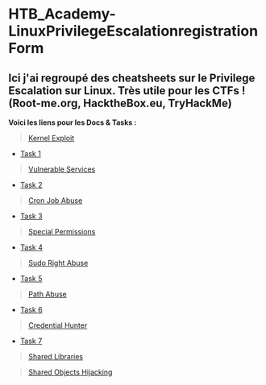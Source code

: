 # HTB_Academy-LinuxPrivilegeEscalationregistrationForm

Ici j'ai regroupé des cheatsheets sur le Privilege Escalation sur Linux. Très utile pour les CTFs ! (Root-me.org, HacktheBox.eu, TryHackMe)
-----------------

__Voici les liens pour les Docs & Tasks :__ 

> [Kernel Exploit](https://github.com/Oxooi/HTB_Academy-LinuxPrivilegeEscalation/blob/main/Privilege%20Escalation/Kernel%20Exploits.md)
- [Task 1](https://github.com/Oxooi/HTB_Academy-LinuxPrivilegeEscalation/blob/main/Tasks/Task%201.md)

> [Vulnerable Services](https://github.com/Oxooi/HTB_Academy-LinuxPrivilegeEscalation/blob/main/Privilege%20Escalation/Vulnerable%20Services.md)
- [Task 2](https://github.com/Oxooi/HTB_Academy-LinuxPrivilegeEscalation/blob/main/Tasks/Task%202.md)

> [Cron Job Abuse](https://github.com/Oxooi/HTB_Academy-LinuxPrivilegeEscalation/blob/main/Privilege%20Escalation/Cron%20Job%20Abuse.md) 
- [Task 3](https://github.com/Oxooi/HTB_Academy-LinuxPrivilegeEscalation/blob/main/Tasks/Task%203.md)

> [Special Permissions](https://github.com/Oxooi/HTB_Academy-LinuxPrivilegeEscalation/blob/main/Privilege%20Escalation/Special%20Permissions.md)
- [Task 4](https://github.com/Oxooi/HTB_Academy-LinuxPrivilegeEscalation/blob/main/Tasks/Task%204.md)

> [Sudo Right Abuse](https://github.com/Oxooi/HTB_Academy-LinuxPrivilegeEscalation/blob/main/Privilege%20Escalation/Sudo%20Rights%20Abuse.md)
- [Task 5](https://github.com/Oxooi/HTB_Academy-LinuxPrivilegeEscalation/blob/main/Tasks/Task%205.md)

> [Path Abuse](https://github.com/Oxooi/HTB_Academy-LinuxPrivilegeEscalation/blob/main/Privilege%20Escalation/Path%20Abuse.md)
- [Task 6](https://github.com/Oxooi/HTB_Academy-LinuxPrivilegeEscalation/blob/main/Tasks/Task%206.md)

> [Credential Hunter](https://github.com/Oxooi/HTB_Academy-LinuxPrivilegeEscalation/blob/main/Privilege%20Escalation/Credential%20Hunting.md)
- [Task 7](https://github.com/Oxooi/HTB_Academy-LinuxPrivilegeEscalation/blob/main/Tasks/Task%207.md)

> [Shared Libraries](https://github.com/Oxooi/HTB_Academy-LinuxPrivilegeEscalation/blob/main/Privilege%20Escalation/Shared%20Libraries.md)

> [Shared Objects Hijacking](https://github.com/Oxooi/HTB_Academy-LinuxPrivilegeEscalation/blob/main/Privilege%20Escalation/Shared%20Object%20Hijacking.md)